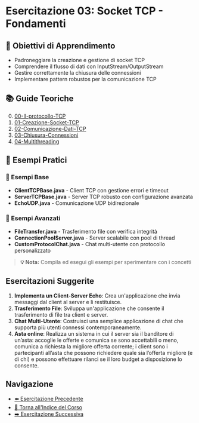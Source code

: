 # Esercitazione 03: Socket TCP - Fondamenti

## 🎯 Obiettivi di Apprendimento
- Padroneggiare la creazione e gestione di socket TCP
- Comprendere il flusso di dati con InputStream/OutputStream
- Gestire correttamente la chiusura delle connessioni
- Implementare pattern robustos per la comunicazione TCP

## 📚 Guide Teoriche
0. [00-Il-protocollo-TCP](00-Il-protocollo-TCP.md)
1. [01-Creazione-Socket-TCP](01-Creazione-Socket-TCP.md)
2. [02-Comunicazione-Dati-TCP](02-Comunicazione-Dati-TCP.md)
3. [03-Chiusura-Connessioni](03-Chiusura-Connessioni.md)
4. [04-Multithreading](04-Multithreading.md)

## 🎯 Esempi Pratici

### 📁 Esempi Base
- **ClientTCPBase.java** - Client TCP con gestione errori e timeout
- **ServerTCPBase.java** - Server TCP robusto con configurazione avanzata
- **EchoUDP.java** - Comunicazione UDP bidirezionale

### 📁 Esempi Avanzati
- **FileTransfer.java** - Trasferimento file con verifica integrità
- **ConnectionPoolServer.java** - Server scalabile con pool di thread
- **CustomProtocolChat.java** - Chat multi-utente con protocollo personalizzato

> **💡 Nota:** Compila ed esegui gli esempi per sperimentare con i concetti

## Esercitazioni Suggerite
1. **Implementa un Client-Server Echo**: Crea un'applicazione che invia messaggi dal client al server e li restituisce.
2. **Trasferimento File**: Sviluppa un'applicazione che consente il trasferimento di file tra client e server.
3. **Chat Multi-Utente**: Costruisci una semplice applicazione di chat che supporta più utenti connessi contemporaneamente.
4. **Asta online**: Realizza un sistema in cui il server sia il banditore di un’asta: accoglie le offerte e comunica se sono accettabili o meno, comunica a richiesta la migliore offerta corrente; i client sono i partecipanti all’asta che possono richiedere quale sia l’offerta migliore (e di chi) e possono effettuare rilanci se il loro budget a disposizione lo consente.

## Navigazione
- [⬅️ Esercitazione Precedente](../02-Ambiente-Sviluppo/README.md)
- [📑 Torna all'Indice del Corso](../README.md)
- [➡️ Esercitazione Successiva](../04-Socket-UDP-Fondamenti/README.md)